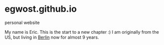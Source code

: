 # egwost.github.io
personal website

My name is Eric. This is the start to a new chapter :) I am originally from the US, but living in [Berlin](https://en.wikipedia.org/wiki/Berlin) now for almost 9 years.

